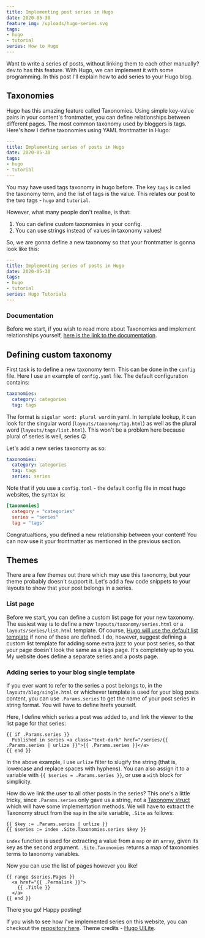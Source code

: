```yaml
---
title: Implementing post series in Hugo
date: 2020-05-30
feature_img: /uploads/hugo-series.svg 
tags:
- hugo
- tutorial
series: How to Hugo
---
```


Want to write a series of posts, without linking them to each other manually? dev.to has this feature. With Hugo, we can implement it with some programming. In this post I'll explain how to add series to your Hugo blog.

## Taxonomies

Hugo has this amazing feature called Taxonomies. Using simple key-value pairs in your content's frontmatter, you can define relationships between different pages. The most common taxonomy used by bloggers is tags. Here's how I define taxonomies using YAML frontmatter in Hugo:

```yaml
---
title: Implementing series of posts in Hugo
date: 2020-05-30
tags:
- hugo
- tutorial
---
```

You may have used tags taxonomy in hugo before. The key `tags` is called the taxonomy term, and the list of tags is the value. This relates our post to the two tags - `hugo` and `tutorial`.

However, what many people don't realise, is that:

1. You can define custom taxonomies in your config.
2. You can use strings instead of values in taxonomy values!

So, we are gonna define a new taxonomy so that your frontmatter is gonna look like this:

```yaml
---
title: Implementing series of posts in Hugo
date: 2020-05-30
tags:
- hugo
- tutorial
series: Hugo Tutorials
---
```

### Documentation

Before we start, if you wish to read more about Taxonomies and implement relationships yourself, [here is the link to the documentation](https://gohugo.io/content-management/taxonomies/).

## Defining custom taxonomy

First task is to define a new taxonomy term. This can be done in the `config` file. Here I use an example of `config.yaml` file. The default configuration contains:

```yaml
taxonomies:
  category: categories
  tag: tags
```

The format is `sigular word: plural word` in yaml. In template lookup, it can look for the singular word (`layouts/taxonomy/tag.html`) as well as the plural word (`layouts/tags/list.html`). This won't be a problem here because plural of series is well, series 😛

Let's add a new series taxonomy as so:

```yaml
taxonomies:
  category: categories
  tag: tags
  series: series
```

Note that if you use a `config.toml` - the default config file in most hugo websites, the syntax is:

```toml
[taxonomies]
  category = "categories"
  series = "series"
  tag = "tags"
```

Congratualtions, you defined a new relationship between your content! You can now use it your frontmatter as mentioned in the previous section.

## Themes

There are a few themes out there which may use this taxonomy, but your theme probably doesn't support it. Let's add a few code snippets to your layouts to show that your post belongs in a series.

### List page

Before we start, you can define a custom list page for your new taxonomy. The easiest way is to define a new `layouts/taxonomy/series.html` or a `layouts/series/list.html` template. Of course, [Hugo will use the default list template](https://gohugo.io/templates/lookup-order/) if none of these are defined. I do, however, suggest defining a custom list template for adding some extra jazz to your post series, so that your page doesn't look the same as a tags page. It's completely up to you. My website does define a separate series and a posts page.

### Adding series to your blog single template

If you ever want to refer to the series a post belongs to, in the `layouts/blog/single.html` or whichever template is used for your blog posts content, you can use `.Params.series` to get the name of your post series in string format. You will have to define hrefs yourself.

Here, I define which series a post was added to, and link the viewer to the list page for that series:

```go-html-template
{{ if .Params.series }}
  Published in series <a class="text-dark" href="/series/{{ .Params.series | urlize }}">{{ .Params.series }}</a>
{{ end }}
```

In the above example, I use `urlize` filter to slugify the string (that is, lowercase and replace spaces with hyphens). You can also assign it to a variable with `{{ $series = .Params.series }}`, or use a `with` block for simplicity.

How do we link the user to all other posts in the series? This one's a little tricky, since `.Params.series` only gave us a string, not a [Taxonomy struct](https://gohugo.io/variables/taxonomy/) which will have some implementation methods. We will have to extract the Taxonomy struct from the `map` in the site variable, `.Site` as follows:

```go-html-template
{{ $key := .Params.series | urlize }}
{{ $series := index .Site.Taxonomies.series $key }}
```

`index` function is used for extracting a value from a `map` or an `array`, given its key as the second argument. `.Site.Taxonomies` returns a map of taxonomies terms to taxonomy variables.

Now you can use the list of pages however you like!

```go-html-template
{{ range $series.Pages }}
  <a href="{{ .Permalink }}">
    {{ .Title }}
  </a>
{{ end }}
```

There you go! Happy posting!

If you wish to see how I've implemented series on this website, you can checkout the [repository here](https://github.com/vixrant/personal-website). Theme credits - [Hugo UILite](https://themes.gohugo.io/hugo-uilite/).
